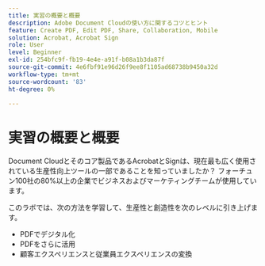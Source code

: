 ```yaml
---
title: 実習の概要と概要
description: Adobe Document Cloudの使い方に関するコツとヒント
feature: Create PDF, Edit PDF, Share, Collaboration, Mobile
solution: Acrobat, Acrobat Sign
role: User
level: Beginner
exl-id: 254bfc9f-fb19-4e4e-a91f-b08a1b3da87f
source-git-commit: 4e6fbf91e96d26f9ee8f1105ad68738b9450a32d
workflow-type: tm+mt
source-wordcount: '83'
ht-degree: 0%

---
```


# 実習の概要と概要

Document Cloudとそのコア製品であるAcrobatとSignは、現在最も広く使用されている生産性向上ツールの一部であることを知っていましたか？ フォーチュン100社の80%以上の企業でビジネスおよびマーケティングチームが使用しています。

このラボでは、次の方法を学習して、生産性と創造性を次のレベルに引き上げます。

* PDFでデジタル化
* PDFをさらに活用
* 顧客エクスペリエンスと従業員エクスペリエンスの変換
